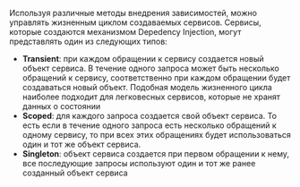 Используя различные методы внедрения зависимостей, можно управлять жизненным циклом создаваемых сервисов. Сервисы, которые создаются механизмом Depedency Injection, могут представлять один из следующих типов:
 - **Transient**: при каждом обращении к сервису создается новый объект сервиса. В течение одного запроса может быть несколько обращений к сервису, соответственно при каждом обращении будет создаваться новый объект. Подобная модель жизненного цикла наиболее подходит для легковесных сервисов, которые не хранят данных о состоянии
 - **Scoped**: для каждого запроса создается свой объект сервиса. То есть если в течение одного запроса есть несколько обращений к одному сервису, то при всех этих обращениях будет использоваться один и тот же объект сервиса.
 - **Singleton**: объект сервиса создается при первом обращении к нему, все последующие запросы используют один и тот же ранее созданный объект сервиса
